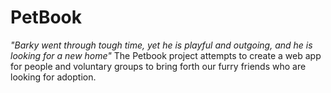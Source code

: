 # PetBook

*"Barky went through tough time, yet he is playful and outgoing, and he is looking for a new home"</i>*
The Petbook project attempts to create a web app for people and voluntary groups to bring forth our furry friends who are looking for adoption.
